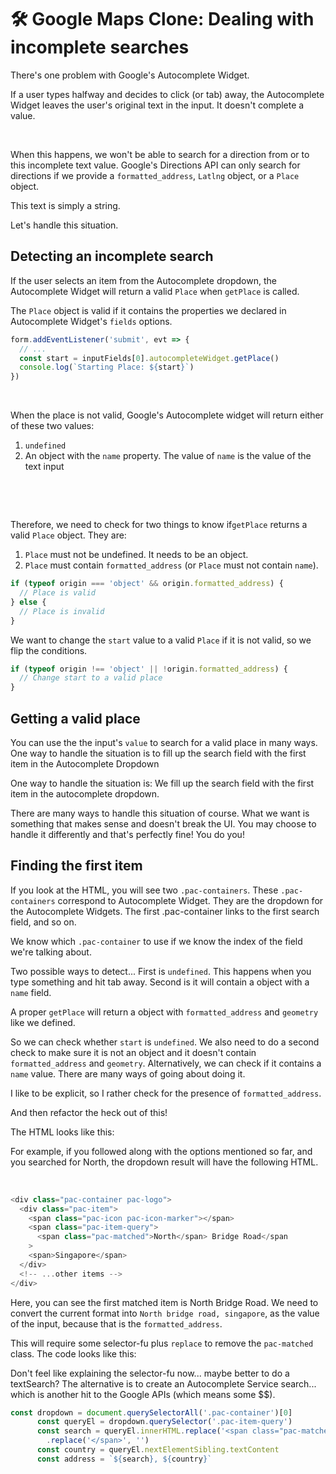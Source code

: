 # 🛠️ Google Maps Clone: Dealing with incomplete searches

There's one problem with Google's Autocomplete Widget. 

If a user types halfway and decides to click (or tab) away, the Autocomplete Widget leaves the user's original text in the input. It doesn't complete a value.  

<figure>
  <img src="/images/2018/" alt="">
  <figcaption></figcaption>
</figure>

When this happens, we won't be able to search for a direction from or to this incomplete text value. Google's Directions API can only search for directions if we provide a `formatted_address`, `Latlng` object, or a `Place` object. 

This text is simply a string. 

Let's handle this situation. 

## Detecting an incomplete search 

If the user selects an item from the Autocomplete dropdown, the Autocomplete Widget will return a valid `Place` when `getPlace` is called. 

The `Place` object is valid if it contains the properties we declared in Autocomplete Widget's `fields` options. 

```js
form.addEventListener('submit', evt => {
  // ... 
  const start = inputFields[0].autocompleteWidget.getPlace()
  console.log(`Starting Place: ${start}`)
})
```

<figure>
  <img src="/images/2018/" alt="">
  <figcaption></figcaption>
</figure>

When the place is not valid, Google's Autocomplete widget will return either of these two values: 

1. `undefined`
2. An object with the `name` property. The value of `name` is the value of the text input

<figure>
  <img src="/images/2018/" alt="">
  <figcaption></figcaption>
</figure>

<figure>
  <img src="/images/2018/" alt="">
  <figcaption></figcaption>
</figure>

Therefore, we need to check for two things to know if`getPlace` returns a valid `Place` object. They are: 

1. `Place` must not be undefined. It needs to be an object.
2. `Place` must contain `formatted_address` (or `Place` must not contain `name`). 

```js
if (typeof origin === 'object' && origin.formatted_address) {
  // Place is valid 
} else {
  // Place is invalid
}
```

We want to change the `start` value to a valid `Place` if it is not valid, so we flip the conditions. 

```js
if (typeof origin !== 'object' || !origin.formatted_address) {
  // Change start to a valid place
}  
```

## Getting a valid place 

You can use the the input's `value` to search for a valid place in many ways. One way to handle the situation is to fill up the search field with the first item in the Autocomplete Dropdown

One way to handle the situation is: We fill up the search field with the first item in the autocomplete dropdown. 

There are many ways to handle this situation of course. What we want is something that makes sense and doesn't break the UI. You may choose to handle it differently and that's perfectly fine! You do you! 


## Finding the first item 

If you look at the HTML, you will see two `.pac-containers`. These `.pac-containers` correspond to Autocomplete Widget. They are the dropdown for the Autocomplete Widgets. The first .pac-container links to the first search field, and so on. 

We know which `.pac-container` to use if we know the index of the field we're talking about. 

Two possible ways to detect... First is `undefined`. This happens when you type something and hit tab away. Second is it will contain a object with a `name` field. 

A proper `getPlace` will return a object with `formatted_address` and `geometry` like we defined. 

So we can check whether `start` is `undefined`. We also need to do a second check to make sure it is not an object and it doesn't contain `formatted_address` and `geometry`. Alternatively, we can check if it contains a `name` value. There are many ways of going about doing it. 

I like to be explicit, so I rather check for the presence of `formatted_address`. 

And then refactor the heck out of this!

The HTML looks like this: 

For example, if you followed along with the options mentioned so far, and you searched for North, the dropdown result will have the following HTML. 

<figure>
  <img src="/images/2018/" alt="">
  <figcaption></figcaption>
</figure>

```js
<div class="pac-container pac-logo">
  <div class="pac-item">
    <span class="pac-icon pac-icon-marker"></span>
    <span class="pac-item-query">
      <span class="pac-matched">North</span> Bridge Road</span
    >
    <span>Singapore</span>
  </div>
  <!-- ...other items -->
</div>
```

Here, you can see the first matched item is North Bridge Road. We need to convert the current format into `North bridge road, singapore`, as the value of the input, because that is the `formatted_address`. 

This will require some selector-fu plus `replace` to remove the `pac-matched` class. The code looks like this: 

Don't feel like explaining the selector-fu now... maybe better to do a textSearch? The alternative is to create an Autocomplete Service search... which is another hit to the Google APIs (which means some $$). 

```js
const dropdown = document.querySelectorAll('.pac-container')[0]
      const queryEl = dropdown.querySelector('.pac-item-query')
      const search = queryEl.innerHTML.replace('<span class="pac-matched">', '')
        .replace('</span>', '')
      const country = queryEl.nextElementSibling.textContent
      const address = `${search}, ${country}`
```
